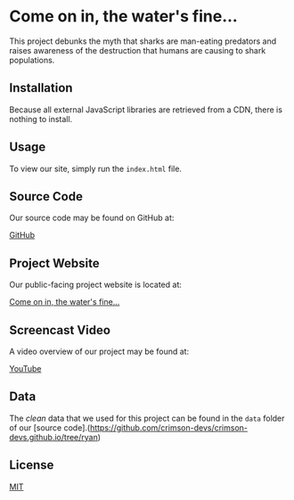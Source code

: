# Come on in, the water's fine...

This project debunks the myth that sharks are man-eating predators and raises awareness of the destruction that humans are causing to shark populations.

## Installation

Because all external JavaScript libraries are retrieved from a CDN, there is nothing to install.

## Usage

To view our site, simply run the `index.html` file. 

## Source Code

Our source code may be found on GitHub at:

[GitHub](https://github.com/crimson-devs/crimson-devs.github.io/tree/ryan)

## Project Website

Our public-facing project website is located at:

[Come on in, the water's fine...](https://crimson-devs.github.io/)

## Screencast Video

A video overview of our project may be found at:

[YouTube](https://youtu.be/bxKufL--63E)

## Data

The *clean* data that we used for this project can be found in the `data` folder of our [source code].(https://github.com/crimson-devs/crimson-devs.github.io/tree/ryan)

## License

[MIT](https://choosealicense.com/licenses/mit/)
